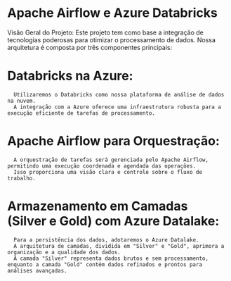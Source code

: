 # Apache Airflow e Azure Databricks

Visão Geral do Projeto:
  Este projeto tem como base a integração de tecnologias poderosas para otimizar o processamento de dados. 
  Nossa arquitetura é composta por três componentes principais:
  

  # Databricks na Azure:
      Utilizaremos o Databricks como nossa plataforma de análise de dados na nuvem. 
      A integração com a Azure oferece uma infraestrutura robusta para a execução eficiente de tarefas de processamento.
    
  # Apache Airflow para Orquestração:
      A orquestração de tarefas será gerenciada pelo Apache Airflow, permitindo uma execução coordenada e agendada das operações.
      Isso proporciona uma visão clara e controle sobre o fluxo de trabalho.

  # Armazenamento em Camadas (Silver e Gold) com Azure Datalake:
      Para a persistência dos dados, adotaremos o Azure Datalake.
      A arquitetura de camadas, dividida em "Silver" e "Gold", aprimora a organização e a qualidade dos dados.
      A camada "Silver" representa dados brutos e sem processamento, enquanto a camada "Gold" contém dados refinados e prontos para análises avançadas.
